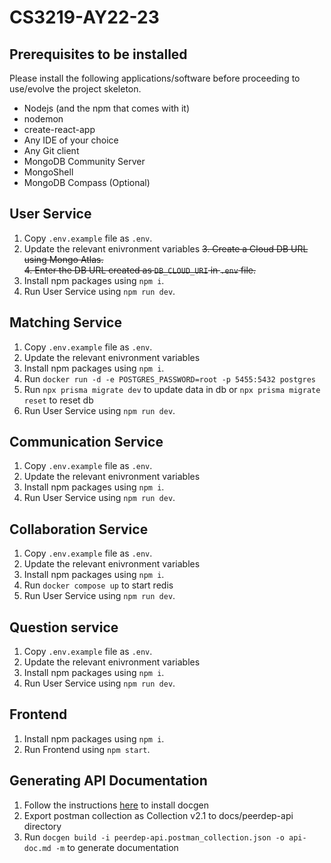 # CS3219-AY22-23

## Prerequisites to be installed
Please install the following applications/software before proceeding to use/evolve the project
skeleton.
* Nodejs (and the npm that comes with it)
* nodemon
* create-react-app
* Any IDE of your choice
* Any Git client
* MongoDB Community Server
* MongoShell
* MongoDB Compass (Optional)

## User Service
1. Copy `.env.example` file as `.env`.
2. Update the relevant enivronment variables
~~3. Create a Cloud DB URL using Mongo Atlas.~~  
~~4. Enter the DB URL created as `DB_CLOUD_URI` in `.env` file.~~  
5. Install npm packages using `npm i`.
6. Run User Service using `npm run dev`.

## Matching Service
1. Copy `.env.example` file as `.env`.
2. Update the relevant enivronment variables
3. Install npm packages using `npm i`.
4. Run `docker run -d -e POSTGRES_PASSWORD=root -p 5455:5432 postgres`
4. Run `npx prisma migrate dev` to update data in db or `npx prisma migrate reset` to reset db
4. Run User Service using `npm run dev`.

## Communication Service
1. Copy `.env.example` file as `.env`.
2. Update the relevant enivronment variables
3. Install npm packages using `npm i`.
4. Run User Service using `npm run dev`.

## Collaboration Service
1. Copy `.env.example` file as `.env`.
2. Update the relevant enivronment variables
3. Install npm packages using `npm i`.
4. Run `docker compose up` to start redis
4. Run User Service using `npm run dev`.

## Question service
1. Copy `.env.example` file as `.env`.
2. Update the relevant enivronment variables
3. Install npm packages using `npm i`.
4. Run User Service using `npm run dev`.

## Frontend
1. Install npm packages using `npm i`.
2. Run Frontend using `npm start`.

## Generating API Documentation
1. Follow the instructions [here](https://github.com/thedevsaddam/docgen) to install docgen
2. Export postman collection as Collection v2.1 to docs/peerdep-api directory
3. Run `docgen build -i peerdep-api.postman_collection.json -o api-doc.md -m` to generate documentation

